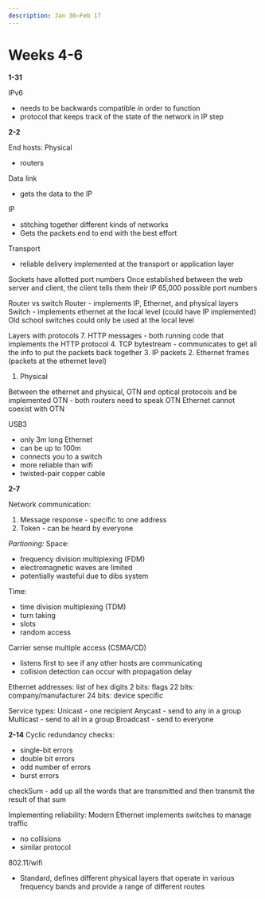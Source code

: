 ```yaml
---
description: Jan 30–Feb 17
---
```


# Weeks 4-6

**1-31**

IPv6 
- needs to be backwards compatible in order to function
- protocol that keeps track of the state of the network in IP step


**2-2**

End hosts: 
Physical 
- routers 

Data link 
- gets the data to the IP

IP 
- stitching together different kinds of networks 
- Gets the packets end to end with the best effort

Transport 
- reliable delivery implemented at the transport or application layer

Sockets have allotted port numbers
Once established between the web server and client, the client tells them their IP
65,000 possible port numbers


Router vs switch
Router - implements IP, Ethernet, and physical layers
Switch - implements ethernet at the local level (could have IP implemented) 
Old school switches could only be used at the local level

Layers with protocols
7. HTTP messages - both running code that implements the HTTP protocol
4. TCP bytestream - communicates to get all the info to put the packets back together
3. IP packets
2. Ethernet frames (packets at the ethernet level) 
1. Physical 

Between the ethernet and physical, OTN and optical protocols and be implemented 
OTN - both routers need to speak OTN
Ethernet cannot coexist with OTN

USB3 
- only 3m long 
Ethernet 
- can be up to 100m
- connects you to a switch
- more reliable than wifi
- twisted-pair copper cable


**2-7**

Network communication:
1. Message response - specific to one address
2. Token - can be heard by everyone

*Partioning:*
Space: 
- frequency division multiplexing (FDM)
- electromagnetic waves are limited
- potentially wasteful due to dibs system

Time: 
- time division multiplexing (TDM)
- turn taking
- slots
- random access

Carrier sense multiple access (CSMA/CD)
- listens first to see if any other hosts are communicating
- collision detection can occur with propagation delay

Ethernet addresses: list of hex digits 
2 bits: flags
22 bits: company/manufacturer
24 bits: device specific

Service types: 
Unicast - one recipient
Anycast - send to any in a group
Multicast - send to all in a group
Broadcast - send to everyone


**2-14**
Cyclic redundancy checks: 
- single-bit errors
- double bit errors
- odd number of errors 
- burst errors 

checkSum - add up all the words that are transmitted and then transmit the result of that sum

Implementing reliability: 
Modern Ethernet implements switches to manage traffic
- no collisions
- similar protocol

802.11/wifi
- Standard, defines different physical layers that operate in various frequency bands and provide a range of different routes 

